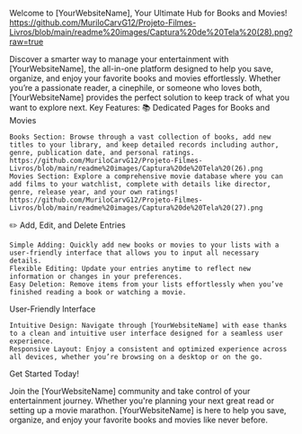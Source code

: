 Welcome to [YourWebsiteName], Your Ultimate Hub for Books and Movies!
https://github.com/MuriloCarvG12/Projeto-Filmes-Livros/blob/main/readme%20images/Captura%20de%20Tela%20(28).png?raw=true

Discover a smarter way to manage your entertainment with [YourWebsiteName], the all-in-one platform designed to help you save, organize, and enjoy your favorite books and movies effortlessly. Whether you’re a passionate reader, a cinephile, or someone who loves both, [YourWebsiteName] provides the perfect solution to keep track of what you want to explore next.
Key Features:
📚 Dedicated Pages for Books and Movies

    Books Section: Browse through a vast collection of books, add new titles to your library, and keep detailed records including author, genre, publication date, and personal ratings.
    https://github.com/MuriloCarvG12/Projeto-Filmes-Livros/blob/main/readme%20images/Captura%20de%20Tela%20(26).png
    Movies Section: Explore a comprehensive movie database where you can add films to your watchlist, complete with details like director, genre, release year, and your own ratings!
    https://github.com/MuriloCarvG12/Projeto-Filmes-Livros/blob/main/readme%20images/Captura%20de%20Tela%20(27).png

✏️ Add, Edit, and Delete Entries

    Simple Adding: Quickly add new books or movies to your lists with a user-friendly interface that allows you to input all necessary details.
    Flexible Editing: Update your entries anytime to reflect new information or changes in your preferences.
    Easy Deletion: Remove items from your lists effortlessly when you’ve finished reading a book or watching a movie.



User-Friendly Interface

    Intuitive Design: Navigate through [YourWebsiteName] with ease thanks to a clean and intuitive user interface designed for a seamless user experience.
    Responsive Layout: Enjoy a consistent and optimized experience across all devices, whether you’re browsing on a desktop or on the go.



Get Started Today!

Join the [YourWebsiteName] community and take control of your entertainment journey.
Whether you're planning your next great read or setting up a movie marathon.
[YourWebsiteName] is here to help you save, organize, and enjoy your favorite books and movies like never before.
